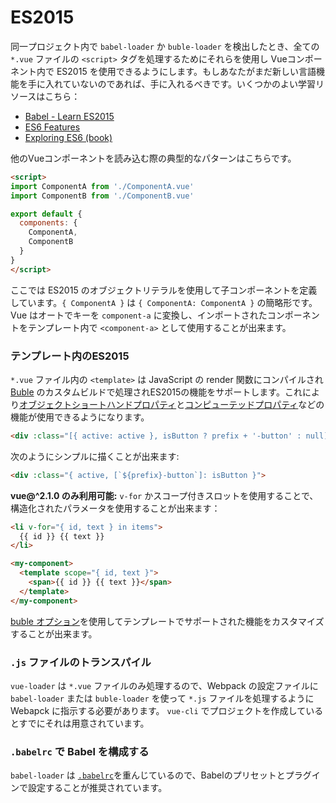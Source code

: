 # ES2015

同一プロジェクト内で `babel-loader` か `buble-loader` を検出したとき、全ての `*.vue` ファイルの `<script>` タグを処理するためにそれらを使用し Vueコンポーネント内で ES2015 を使用できるようにします。もしあなたがまだ新しい言語機能を手に入れていないのであれば、手に入れるべきです。いくつかのよい学習リソースはこちら：
- [Babel - Learn ES2015](https://babeljs.io/docs/learn-es2015/)
- [ES6 Features](https://github.com/lukehoban/es6features)
- [Exploring ES6 (book)](https://leanpub.com/exploring-es6)

他のVueコンポーネントを読み込む際の典型的なパターンはこちらです。

``` html
<script>
import ComponentA from './ComponentA.vue'
import ComponentB from './ComponentB.vue'

export default {
  components: {
    ComponentA,
    ComponentB
  }
}
</script>
```

ここでは ES2015 のオブジェクトリテラルを使用して子コンポーネントを定義しています。`{ ComponentA }` は `{ ComponentA: ComponentA }` の簡略形です。 Vue はオートでキーを `component-a` に変換し、インポートされたコンポーネントをテンプレート内で `<component-a>` として使用することが出来ます。

### テンプレート内のES2015

`*.vue` ファイル内の `<template>` は JavaScript の render 関数にコンパイルされ[Buble](https://buble.surge.sh/guide/) のカスタムビルドで処理されES2015の機能をサポートします。これにより[オブジェクトショートハンドプロパティ](https://buble.surge.sh/guide/#object-shorthand-methods-and-properties-transforms-concisemethodproperty-)と[コンピューテッドプロパティ](https://buble.surge.sh/guide/#computed-properties-transforms-computedproperty-)などの機能が使用できるようになります。

``` html
<div :class="[{ active: active }, isButton ? prefix + '-button' : null]">
```

次のようにシンプルに描くことが出来ます:

``` html
<div :class="{ active, [`${prefix}-button`]: isButton }">
```

**vue@^2.1.0 のみ利用可能:** `v-for` かスコープ付きスロットを使用することで、構造化されたパラメータを使用することが出来ます：

``` html
<li v-for="{ id, text } in items">
  {{ id }} {{ text }}
</li>
```

``` html
<my-component>
  <template scope="{ id, text }">
    <span>{{ id }} {{ text }}</span>
  </template>
</my-component>
```

[buble オプション](../options.md#buble)を使用してテンプレートでサポートされた機能をカスタマイズすることが出来ます。

### `.js` ファイルのトランスパイル

`vue-loader` は `*.vue` ファイルのみ処理するので、Webpack の設定ファイルに `babel-loader` または `buble-loader` を使って `*.js` ファイルを処理するように Webapck に指示する必要があります。 `vue-cli` でプロジェクトを作成しているとすでにそれは用意されています。

### `.babelrc` で Babel を構成する

`babel-loader` は [`.babelrc`](https://babeljs.io/docs/usage/babelrc/)を重んじているので、Babelのプリセットとプラグインで設定することが推奨されています。
